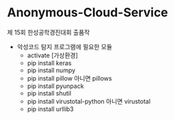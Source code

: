 # Anonymous-Cloud-Service
제 15회 한성공학경진대회 출품작


- 악성코드 탐지 프로그램에 필요한 모듈
  - activate [가상환경]
  - pip install keras
  - pip install numpy
  - pip install pillow 아니면 pillows
  - pip install pyunpack
  - pip install shutil
  - pip install virustotal-python 아니면 virustotal
  - pip install urllib3
